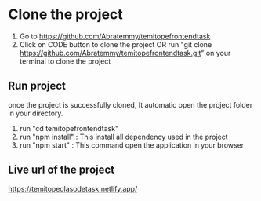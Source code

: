 # Clone the project

1. Go to https://github.com/Abratemmy/temitopefrontendtask
2. Click on CODE button to clone the project
   OR
   run "git clone https://github.com/Abratemmy/temitopefrontendtask.git" on your terminal to clone the project

## Run project

once the project is successfully cloned, It automatic open the project folder in your directory.

1. run "cd temitopefrontendtask"
2. run "npm install" : This install all dependency used in the project
3. run "npm start" : This command open the application in your browser

## Live url of the project

https://temitopeolasodetask.netlify.app/
